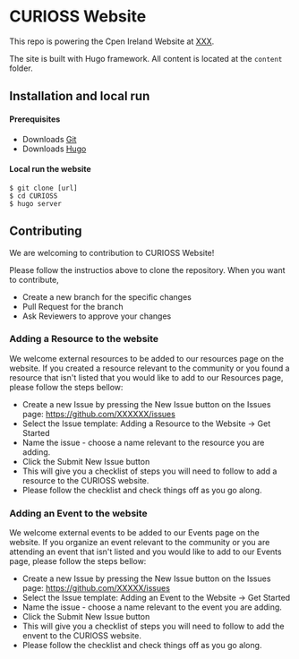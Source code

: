# CURIOSS Website

This repo is powering the Cpen Ireland Website at [XXX](https://XXXX/).

The site is built with Hugo framework. All content is located at the `content` folder.

## Installation and local run

#### Prerequisites
* Downloads [Git](https://git-scm.com/downloads)
* Downloads [Hugo](https://gohugo.io/getting-started/installing/)

#### Local run the website

```
$ git clone [url]
$ cd CURIOSS
$ hugo server
```

## Contributing

We are welcoming to contribution to CURIOSS Website!

Please follow the instructios above to clone the repository. When you want to contribute,
* Create a new branch for the specific changes
* Pull Request for the branch
* Ask Reviewers to approve your changes

### Adding a Resource to the website 

We welcome external resources to be added to our resources page on the website. If you created a resource relevant to the community or you found a resource that isn't listed that you would like to add to our Resources page, please follow the steps bellow:
* Create a new Issue by pressing the New Issue button on the Issues page: https://github.com/XXXXXX/issues
* Select the Issue template: Adding a Resource to the Website -> Get Started
* Name the issue - choose a name relevant to the resource you are adding.
* Click the Submit New Issue button
* This will give you a checklist of steps you will need to follow to add a resource to the CURIOSS website.
* Please follow the checklist and check things off as you go along.

### Adding an Event to the website 

We welcome external events to be added to our Events page on the website. If you organize an event relevant to the community or you are attending an event that isn't listed and you would like to add to our Events page, please follow the steps bellow:
* Create a new Issue by pressing the New Issue button on the Issues page: https://github.com/XXXXX/issues
* Select the Issue template: Adding an Event to the Website -> Get Started
* Name the issue - choose a name relevant to the event you are adding.
* Click the Submit New Issue button
* This will give you a checklist of steps you will need to follow to add the envent to the CURIOSS website.
* Please follow the checklist and check things off as you go along.
